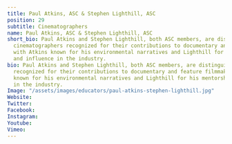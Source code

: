 ```yaml
---
title: Paul Atkins, ASC & Stephen Lighthill, ASC
position: 29
subtitle: Cinematographers
name: Paul Atkins, ASC & Stephen Lighthill, ASC
short_bio: Paul Atkins and Stephen Lighthill, both ASC members, are distinguished
  cinematographers recognized for their contributions to documentary and feature filmmaking,
  with Atkins known for his environmental narratives and Lighthill for his mentorship
  and influence in the industry.
bio: Paul Atkins and Stephen Lighthill, both ASC members, are distinguished cinematographers
  recognized for their contributions to documentary and feature filmmaking, with Atkins
  known for his environmental narratives and Lighthill for his mentorship and influence
  in the industry.
Image: "/assets/images/educators/paul-atkins-stephen-lighthill.jpg"
Website: 
Twitter: 
Facebook: 
Instagram: 
Youtube: 
Vimeo: 
---
```


